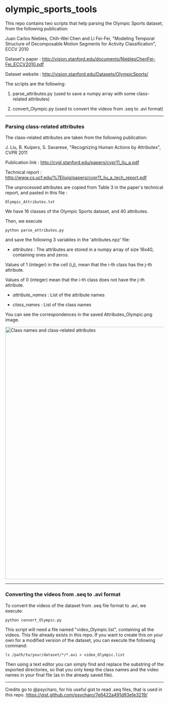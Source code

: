 # olympic_sports_tools

This repo contains two scripts that help parsing the Olympic Sports dataset, from the following publication:

Juan Carlos Niebles, Chih-Wei Chen and Li Fei-Fei, "Modeling Temporal Structure of Decomposable Motion Segments for Activity Classification", ECCV 2010

Dataset's paper : http://vision.stanford.edu/documents/NieblesChenFei-Fei_ECCV2010.pdf

Dataset website : http://vision.stanford.edu/Datasets/OlympicSports/

The scripts are the following:

 1. parse_attributes.py (used to save a numpy array with some class-related attributes)

 2. convert_Olympic.py (used to convert the videos from .seq to .avi format)

----------------------------------

### Parsing class-related attributes

The class-related attributes are taken from the following publication:

J. Liu, B. Kuipers, S. Savarese, "Recognizing Human Actions by Attributes", CVPR 2011

Publication link : http://cvgl.stanford.edu/papers/cvpr11_liu_a.pdf

Technical report : http://www.cs.ucf.edu/%7Eliujg/papers/cvpr11_liu_a_tech_report.pdf

The unprocessed attributes are copied from Table 3 in the paper's technical report, and pasted in this file :
```
Olympic_Attributes.txt
```

We have 16 classes of the Olympic Sports dataset, and 40 attributes.

Then, we execute
```
python parse_attributes.py
```
and save the following 3 variables in the 'attributes.npz' file:

- *attributes* :
The attributes are stored in a numpy array of size 16x40, containing ones and zeros.

Values of 1 (integer) in the cell (i,j), mean that the i-th class has the j-th attribute.

Values of 0 (integer) mean that the i-th class does not have the j-th attribute.

- *attribute_names* :
List of the attribute names

- *class_names* :
List of the class names

You can see the correspondences in the saved Attributes_Olympic.png image.

<p>
  <img src="https://github.com/gzoumpourlis/olympic_sports_tools/raw/master/Attributes_Olympic.png" width="800" title="Class names and class-related attributes">
</p>


----------------------------------

### Converting the videos from .seq to .avi format

To convert the videos of the dataset from .seq file format to .avi, we execute:
```
python convert_Olympic.py
```

This script will need a file named "video_Olympic.list", containing all the videos. This file already exists in this repo.
If you want to create this on your own for a modified version of the dataset, you can execute the following command:
```
ls /path/to/your/dataset/*/*.avi > video_Olympic.list
```
Then using a text editor you can simply find and replace the substring of the exported directories, so that you only keep the class names and the video names in your final file (as in the already saved file).

----------------------------------

Credits go to @psycharo, for his useful gist to read .seq files, that is used in this repo.
https://gist.github.com/psycharo/7e6422a491d93e1e3219/
